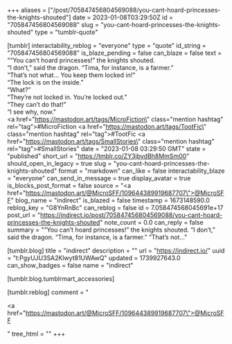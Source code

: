 +++
aliases = ["/post/705847456804569088/you-cant-hoard-princesses-the-knights-shouted"]
date = 2023-01-08T03:29:50Z
id = "705847456804569088"
slug = "you-cant-hoard-princesses-the-knights-shouted"
type = "tumblr-quote"

[tumblr]
interactability_reblog = "everyone"
type = "quote"
id_string = "705847456804569088"
is_blaze_pending = false
can_blaze = false
text = "&ldquo;You can&rsquo;t hoard princesses!&rdquo; the knights shouted.<br/>&ldquo;I don&rsquo;t,&rdquo; said the dragon. &ldquo;Tima, for instance, is a farmer.&rdquo;<br/>&ldquo;That&rsquo;s not what&hellip; You keep them locked in!&rdquo;<br/>&ldquo;The lock is on the inside.&rdquo;<br/>&ldquo;What?&rdquo;<br/>&ldquo;They&rsquo;re not locked in. You&rsquo;re locked out.&rdquo;<br/>&ldquo;They can&rsquo;t do that!&rdquo;<br/>&ldquo;I see why, now.&rdquo;<br/><a href=\"https://mastodon.art/tags/MicroFiction\" class=\"mention hashtag\" rel=\"tag\">#MicroFiction</a> <a href=\"https://mastodon.art/tags/TootFic\" class=\"mention hashtag\" rel=\"tag\">#TootFic</a> <a href=\"https://mastodon.art/tags/SmallStories\" class=\"mention hashtag\" rel=\"tag\">#SmallStories</a>"
date = "2023-01-08 03:29:50 GMT"
state = "published"
short_url = "https://tmblr.co/ZY3jbydBh8MmSm00"
should_open_in_legacy = true
slug = "you-cant-hoard-princesses-the-knights-shouted"
format = "markdown"
can_like = false
interactability_blaze = "everyone"
can_send_in_message = true
display_avatar = true
is_blocks_post_format = false
source = "<a href=\"https://mastodon.art/@MicroSFF/109644389919687707\">@MicroSFF</a>"
blog_name = "indirect"
is_blazed = false
timestamp = 1673148590.0
reblog_key = "G8YnRnBc"
can_reblog = false
id = 7.058474568045691e+17
post_url = "https://indirect.io/post/705847456804569088/you-cant-hoard-princesses-the-knights-shouted"
note_count = 0.0
can_reply = false
summary = "“You can’t hoard princesses!” the knights shouted. “I don’t,” said the dragon. “Tima, for instance, is a farmer.” “That’s not..."

[tumblr.blog]
title = "indirect"
description = ""
url = "https://indirect.io/"
uuid = "t:PgyUJU3SA2Klwyt81UWAwQ"
updated = 1739927643.0
can_show_badges = false
name = "indirect"

[tumblr.blog.tumblrmart_accessories]

[tumblr.reblog]
comment = "<p><a href=\"https://mastodon.art/@MicroSFF/109644389919687707\">@MicroSFF</a></p>"
tree_html = ""
+++

